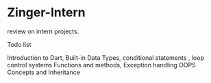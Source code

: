 # Zinger-Intern
review on intern projects.

 Todo list
 
  Introduction to Dart,
  Built-in Data Types, conditional statements , loop control systems
  Functions and methods, Exception handling
  OOPS Concepts and Inheritance

 

